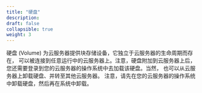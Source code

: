 ```yaml
---
title: "硬盘"
description: 
draft: false
collapsible: true
weight: 3
---
```


硬盘 (Volume) 为云服务器提供块存储设备，它独立于云服务器的生命周期而存在， 可以被连接到任意运行中的云服务器上。注意，硬盘附加到云服务器上后， 您还需要登录到您的云服务器的操作系统中去加载该硬盘。当然， 也可以从云服务器上卸载硬盘、并转至其他云服务器。 注意，请先在您的云服务器的操作系统中卸载硬盘，然后再在系统中卸载。
